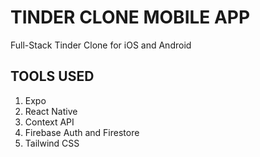 # TINDER CLONE MOBILE APP

Full-Stack Tinder Clone for iOS and Android


## TOOLS USED
1. Expo
2. React Native
3. Context API
4. Firebase Auth and Firestore
5. Tailwind CSS